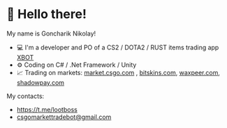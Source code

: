 # 👋 Hello there!

My name is Goncharik Nikolay!
- 💻 I'm a developer and PO of a CS2 / DOTA2 / RUST items trading app <a href="https://xbotapp.trade">XBOT</a>
- ⚙️ Coding on C# / .Net Framework / Unity
- 📈 Trading on markets: <a href="https://market.csgo.com">market.csgo.com</a> , <a href="https://bitskins.com/?ref_alias=XBOTAPP">bitskins.com</a>, <a href="https://waxpeer.com/r/xbotapp">waxpeer.com</a>, <a href="https://shadowpay.com?utm_campaign=c3tVTtulXChEgvi">shadowpay.com</a>

My contacts:
- https://t.me/lootboss
- csgomarkettradebot@gmail.com
